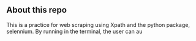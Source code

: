 ## About this repo
This is a practice for web scraping using Xpath and the python package, selennium. By running  in the terminal, the user can au
